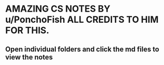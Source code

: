 # AMAZING CS NOTES BY u/PonchoFish ALL CREDITS TO HIM FOR THIS.
## Open individual folders and click the md files to view the notes
